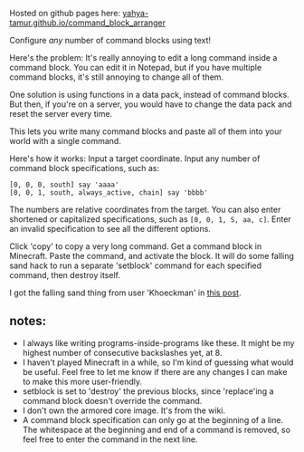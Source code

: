 Hosted on github pages here: [yahya-tamur.github.io/command_block_arranger]()

Configure *any* number of command blocks using text!

Here's the problem: It's really annoying to edit a long command inside a
command block. You can edit it in Notepad, but if you have multiple command
blocks, it's still annoying to change all of them.

One solution is using functions in a data pack, instead of command blocks.
But then, if you're on a server, you would have to change the data pack and
reset the server every time.

This lets you write many command blocks and paste all of them into your world
with a single command.

Here's how it works:
Input a target coordinate. Input any number of command block specifications,
such as:
```
[0, 0, 0, south] say 'aaaa'
[0, 0, 1, south, always_active, chain] say 'bbbb'
```
The numbers are relative coordinates from the target. You can also enter
shortened or capitalized specifications, such as `[0, 0, 1, S, aa, c]`. Enter
an invalid specification to see all the different options.


Click 'copy' to copy a very long command. Get a command block in
Minecraft. Paste the command, and activate the block. It will do some falling
sand hack to run a separate 'setblock' command for each specified command, 
then destroy itself.

I got the falling sand thing from user 'Khoeckman' in
[this post](https://www.minecraftforum.net/forums/minecraft-java-edition/redstone-discussion-and/commands-command-blocks-and/2980388-1-14-1-17-multiple-commands-in-one-command-block).


notes:
------
* I always like writing programs-inside-programs like these. It might be my
highest number of consecutive backslashes yet, at 8.
* I haven't played Minecraft in a while, so I'm kind of guessing what would be
useful. Feel free to let me know if there are any changes I can make to make
this more user-friendly.
* setblock is set to 'destroy' the previous blocks, since 'replace'ing a
command block doesn't override the command.
* I don't own the armored core image. It's from the wiki.
* A command block specification can only go at the beginning of a line. The
whitespace at the beginning and end of a command is removed, so feel free to
enter the command in the next line.
